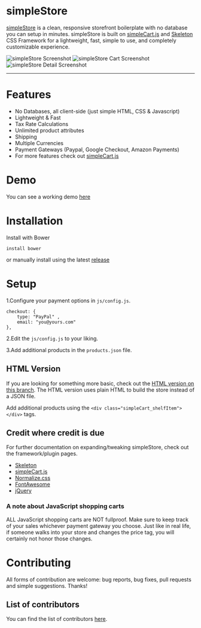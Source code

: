# simpleStore

[simpleStore](http://cdmedia.github.io/simplestore) is a clean, responsive
storefront boilerplate with no database you can setup in minutes. simpleStore is built on
[simpleCart.js](http://simplecartjs.org) and [Skeleton](http://getskeleton.com)
CSS Framework for a lightweight, fast, simple to use, and completely
customizable experience.

![simpleStore Screenshot](https://raw.githubusercontent.com/cdmedia/simplestore/gh-pages/images/screenshot-v1.1-full.png)
![simpleStore Cart Screenshot](https://raw.githubusercontent.com/cdmedia/simplestore/gh-pages/images/screenshot-v1.1-cart.png)
![simpleStore Detail Screenshot](https://raw.githubusercontent.com/cdmedia/simplestore/gh-pages/images/screenshot-v1.1-detail.png)

---

# Features

* No Databases, all client-side (just simple HTML, CSS & Javascript)
* Lightweight & Fast
* Tax Rate Calculations
* Unlimited product attributes
* Shipping
* Multiple Currencies
* Payment Gateways (Paypal, Google Checkout, Amazon Payments)
* For more features check out [simpleCart.js](http://simplecartjs.org)

# Demo

You can see a working demo [here](http://cdmedia.github.io/simplestore/demo/)


# Installation

Install with Bower

```
install bower
```

or manually install using the latest [release](https://github.com/cdmedia/simplestore/releases/latest)


# Setup

1.Configure your payment options in `js/config.js`.

```
checkout: {
	type: "PayPal" ,
	email: "you@yours.com"
},
```

2.Edit the `js/config.js` to your liking.

3.Add additional products in the `products.json` file.

## HTML Version

If you are looking for something more basic, check out the [HTML version on this
branch](https://github.com/cdmedia/simplestore/tree/simplestore-html).
The HTML version uses plain HTML to build the store instead of a JSON
file.

Add additional products using the `<div class="simpleCart_shelfItem"></div>` tags.


## Credit where credit is due

For further documentation on expanding/tweaking simpleStore, check out the
framework/plugin pages.

* [Skeleton](http://getskeleton.com)
* [simpleCart.js](http://simplecartjs.org)
* [Normalize.css](http://necolas.github.io/normalize.css)
* [FontAwesome](http://fortawesome.github.io/Font-Awesome)
* [jQuery](https://jquery.com/)

### A note about JavaScript shopping carts

ALL JavaScript shopping carts are NOT fullproof. Make sure to keep track of your
sales whichever payment gateway you choose. Just like in real life, if someone
walks into your store and changes the price tag, you will certainly not honor
those changes.


# Contributing

All forms of contribution are welcome: bug reports, bug fixes, pull requests and simple suggestions. Thanks!


## List of contributors

You can find the list of contributors [here](https://github.com/cdmedia/simplestore/graphs/contributors).
